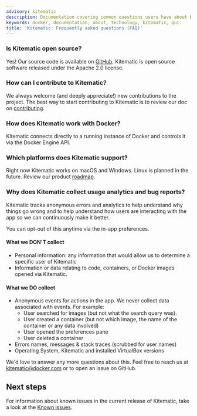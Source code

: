 ```yaml
---
advisory: kitematic
description: Documentation covering common questions users have about Kitematic
keywords: docker, documentation, about, technology, kitematic, gui
title: 'Kitematic: Frequently asked questions (FAQ)'
---
```

### Is Kitematic open source?

Yes! Our source code is available on [GitHub](https://github.com/kitematic/kitematic). Kitematic is open source software released under the Apache 2.0 license.

### How can I contribute to Kitematic?

We always welcome (and deeply appreciate!) new contributions to the project. The best way to start contributing to Kitematic is to review our doc on [contributing](https://github.com/kitematic/kitematic/blob/master/CONTRIBUTING.md).

### How does Kitematic work with Docker?

Kitematic connects directly to a running instance of Docker and controls it via the Docker Engine API.

### Which platforms does Kitematic support?

Right now Kitematic works on macOS and Windows. Linux is planned in the future. Review our product [roadmap](https://github.com/kitematic/kitematic/blob/master/ROADMAP.md).

### Why does Kitematic collect usage analytics and bug reports?

Kitematic tracks anonymous errors and analytics to help understand why things go wrong and to help understand how users are interacting with the app so we can continuously make it better.

You can opt-out of this anytime via the in-app preferences.

#### What we DON'T collect

- Personal information: any information that would allow us to determine a specific user of Kitematic
- Information or data relating to code, containers, or Docker images opened via Kitematic.

#### What we DO collect

- Anonymous events for actions in the app. We never collect data associated with events. For example: 
    - User searched for images (but not what the search query was).
    - User created a container (but not which image, the name of the container or any data involved)
    - User opened the preferences pane
    - User deleted a container
- Errors names, messages & stack traces (scrubbed for user names)
- Operating System, Kitematic and installed VirtualBox versions

We'd love to answer any more questions about this. Feel free to reach us at kitematic@docker.com or to open an issue on GitHub.

## Next steps

For information about known issues in the current release of Kitematic, take a look at the [Known issues](./known-issues.md).